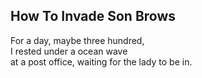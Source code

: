 How To Invade Son Brows
-----------------------
For a day, maybe three hundred,  
I rested under a ocean wave  
at a post office, waiting for the lady to be in.  
